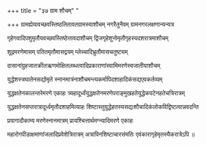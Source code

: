 +++
title = "३७ ग्राम शौचम्"
"

+++
ग्रामह्येयावच्छवस्तिष्ठतितावतग्रामस्याशौचम् नगरैतुनैवम् ग्रामनगरलक्षणान्यन्यत्र

गृहेगवादिपशुमृतौयवच्छवस्तिष्ठेत्तावदाशौचम् द्विजगृहेशुनोमृतौगृहस्यदशरात्रमाशौचम्

शूद्रमरणेमासम् पतितमृतौमासद्वयम् म्लेच्चादिभ्रुतौमासचतुष्ट्यम्

दासानांग्रुहजातक्रीतऋणमोक्षितलब्धत्वादिप्रकाराणांस्वामिमरणेस्वजातीयाशौचम्

युद्धेशस्त्रघातेनसद्योमृते स्नानमात्रंनाशौचमन्त्यकर्मापिदशाहादिकंसद्यएवकर्तव्यम्

युद्धक्षतेनकालन्तरेमरणे एकाहः त्र्यहादूर्ध्वंयुद्धक्षतेनमरणेपराङ्मुखहतेयुद्धेकपटेनहतेचत्रिरात्रम्

युद्धक्षतेनसप्तरात्रादूर्ध्वमृतौदशाहमित्याहः शिष्टास्तुयुद्धेहतस्यसद्यःशौचादिकंलोकविद्विष्टत्वान्नवदन्ति

प्रयागादौकाम्य मरणेस्नानमात्रम् प्रायश्चित्तार्थमग्न्यादिमरणे एकाहः

महारोगपीडाक्षमाणांजलादिप्रवेशेत्रिरात्रम् अत्रापिनशिष्टाचारसंमतिः एवंकारागृहेमृतस्यैकरात्रेऽपि ॥
